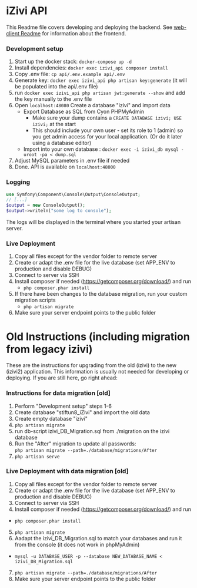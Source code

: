 # iZivi API

This Readme file covers developing and deploying the backend. See [web-client Readme](../web-client/readme.md) for information about the frontend.

### Development setup
1. Start up the docker stack: ``docker-compose up -d``
2. Install dependencies: ``docker exec izivi_api composer install``
3. Copy .env file: ``cp api/.env.example api/.env``
4. Generate key: ``docker exec izivi_api php artisan key:generate`` (it will be populated into the api/.env file)
5. run ``docker exec izivi_api php artisan jwt:generate --show`` and add the key manually to the .env file
6. Open `localhost:48080` Create a database "izivi" and import data
    - Export Database as SQL from Cyon PHPMyAdmin
        - Make sure your dump contains a `CREATE DATABASE izivi; USE izivi;` at the start
        - This should include your own user - set its role to 1 (admin) so you get admin access for your local application. (Or do it later using a database editor)
    - Import into your own database : `docker exec -i izivi_db mysql -uroot -pa < dump.sql`
7. Adjust MySQL parameters in .env file if needed
8. Done. API is available on `localhost:48000`

### Logging
``` PHP
use Symfony\Component\Console\Output\ConsoleOutput;
// [...]
$output = new ConsoleOutput();
$output->writeln("some log to console");
```
The logs will be displayed in the terminal where you started your artisan server.

### Live Deployment
1. Copy all files except for the vendor folder to remote server
2. Create or adapt the .env file for the live database (set APP_ENV to production and disable DEBUG)
3. Connect to server via SSH
4. Install composer if needed (https://getcomposer.org/download/) and run
    * ``php composer.phar install``
5. If there have been changes to the database migration, run your custom migration scripts
    * ``php artisan migrate``
6. Make sure your server endpoint points to the public folder

# Old Instructions (including migration from legacy izivi)
These are the instructions for upgrading from the old (izivi) to the new (izivi2) application. This information is usually not needed for developing or deploying. If you are still here, go right ahead:
### Instructions for data migration [old]
1. Perform "Development setup" steps 1-6
2. Create database "stiftun8_iZivi" and import the old data
3. Create empty database "izivi"
4. ``php artisan migrate``
5. run db-script izivi_DB_Migration.sql from ./migration on the izivi database
6. Run the "After" migration to update all passwords:  
    ``php artisan migrate --path=./database/migrations/After``
7. ``php artisan serve``

### Live Deployment with data migration [old]
1. Copy all files except for the vendor folder to remote server
2. Create or adapt the .env file for the live database (set APP_ENV to production and disable DEBUG)
3. Connect to server via SSH
4. Install composer if needed (https://getcomposer.org/download/) and run
  * ``php composer.phar install``
5. ``php artisan migrate``
6. Aadapt the izivi_DB_Migration.sql to match your databases and run it from the console (it does not work in phpMyAdmin)
  * ``mysql -u DATABASE_USER -p --database NEW_DATABASE_NAME < izivi_DB_Migration.sql``
7. ``php artisan migrate --path=./database/migrations/After``
8. Make sure your server endpoint points to the public folder
